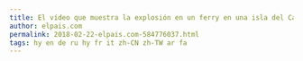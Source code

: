 ```yaml
---
title: El vídeo que muestra la explosión en un ferry en una isla del Caribe mexicano con docenas de heridos
author: elpais.com
permalink: 2018-02-22-elpais.com-584776037.html
tags: hy en de ru hy fr it zh-CN zh-TW ar fa
---
```


